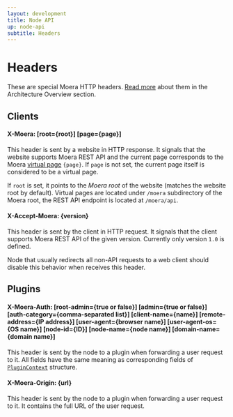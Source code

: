 ```yaml
---
layout: development
title: Node API
up: node-api
subtitle: Headers
---
```


# Headers

These are special Moera HTTP headers. [Read more][1] about them in the
Architecture Overview section.

## Clients

<h4 class="identifier">
    X-Moera: [root={root}] [page={page}]
</h4>

This header is sent by a website in HTTP response. It signals that the
website supports Moera REST API and the current page corresponds to the
Moera [virtual page][2] `{page}`. If `page` is not set, the current page
itself is considered to be a virtual page.

If `root` is set, it points to the *Moera root* of the website (matches
the website root by default). Virtual pages are located under `/moera`
subdirectory of the Moera root, the REST API endpoint is located at
`/moera/api`.

<h4 class="identifier">
    X-Accept-Moera: {version}
</h4>

This header is sent by the client in HTTP request. It signals that the
client supports Moera REST API of the given version. Currently only
version `1.0` is defined.

Node that usually redirects all non-API requests to a web client should
disable this behavior when receives this header.

## Plugins

<h4 class="identifier">
    X-Moera-Auth: [root-admin={true or false}]
        [admin={true or false}]
        [auth-category={comma-separated list}]
        [client-name={name}]
        [remote-address={IP address}]
        [user-agent={browser name}]
        [user-agent-os={OS name}]
        [node-id={ID}]
        [node-name={node name}]
        [domain-name={domain name}]
</h4>

This header is sent by the node to a plugin when forwarding a user request to it.
All fields have the same meaning as corresponding fields of
<code><a href="requests.html#PluginContext">PluginContext</a></code>
structure.

<h4 class="identifier">
    X-Moera-Origin: {url}
</h4>

This header is sent by the node to a plugin when forwarding a user request to it.
It contains the full URL of the user request.

[1]: /overview/browsing.html
[2]: virtual-pages.html
